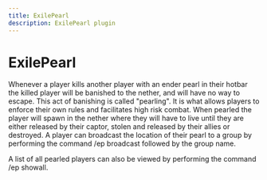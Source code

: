 ```yaml
---
title: ExilePearl
description: ExilePearl plugin
---
```


# ExilePearl
Whenever a player kills another player with an ender pearl in their hotbar the killed player will be banished to the nether, and will have no way to escape. This act of banishing is called "pearling". It is what allows players to enforce their own rules and facilitates high risk combat. When pearled the player will spawn in the nether where they will have to live until they are either released by their captor, stolen and released by their allies or destroyed. A player can broadcast the location of their pearl to a group by performing the command /ep broadcast followed by the group name.

A list of all pearled players can also be viewed by performing the command /ep showall. 